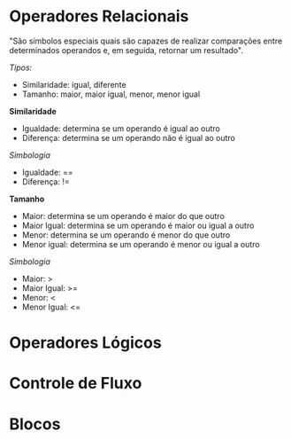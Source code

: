 # Operadores Relacionais

"São símbolos especiais quais são capazes de realizar comparações entre determinados operandos e, em seguida, retornar um resultado".



*Tipos:*

- Similaridade: igual, diferente
- Tamanho: maior, maior igual, menor, menor igual



**Similaridade**

- Igualdade: determina se um operando é igual ao outro
- Diferença: determina se um operando não é igual ao outro



*Simbologia*

- Igualdade: ==
- Diferença:  !=



**Tamanho**

- Maior: determina se um operando é maior do que outro
- Maior Igual: determina se um operando é maior ou igual a outro
- Menor: determina se um operando é menor do que outro
- Menor igual: determina se um operando é menor ou igual a outro



*Simbologia*

- Maior: >
- Maior Igual: >=
- Menor: <
- Menor Igual: <=






# Operadores Lógicos







# Controle de Fluxo









# Blocos